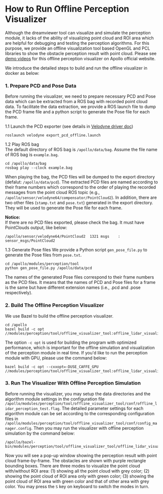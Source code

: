 # How to Run Offline Perception Visualizer

Although the dreamviewer tool can visualize and simulate the perception module, it lacks of the ability of visualizing point cloud and ROI area which are helpful for debugging and testing the perception algorithms. For this purpose, we provide an offline visualization tool based OpenGL and PCL libraries to show the obstacle perception result with point cloud. Please see [demo videos](http://apollo.auto/platform/perception.html) for this offline perception visualizer on Apollo official website.

We introduce the detailed steps to build and run the offline visualizer in docker as below:
### 1. Prepare PCD and Pose Data
Before running the visualizer, we need to prepare necessary PCD and Pose data which can be extracted from a ROS bag with recorded point cloud data. To facilitate the data extraction, we provide a ROS launch file to dump the PCD frame file and a python script to generate the Pose file for each frame.

1.1 Launch the PCD exporter (see details in [Velodyne driver doc](https://github.com/ApolloAuto/apollo/tree/master/modules/drivers/velodyne))
```
roslaunch velodyne export_pcd_offline.launch
```

1.2 Play ROS bag   
The default directory of ROS bag is `/apollo/data/bag`. Assume the file name of ROS bag is `example.bag`.
```
cd /apollo/data/bag
rosbag play --clock example.bag
```
When playing the bag, the PCD files will be dumped to the export directory (defalut: `/apollo/data/pcd`). The extracted PCD files are named according to their frame numbers which correspond to the order of playing the recorded messages from the point cloud ROS topic (e.g., `/apollo/sensor/velodyne64/compensator/PointCloud2`). In addition, there are two other files (`stamp.txt` and `pose.txt`) generated in the export directory. They will be used to generate the Pose file for each frame.

**Notice:**  
If there are no PCD files exported, please check the bag. It must have PointClouds output, like below:
```
/apollo/sensor/velodyne64/PointCloud2  1321 msgs    : sensor_msgs/PointCloud2
```

1.3 Generate Pose files
We provide a Python script `gen_pose_file.py` to generate the Pose files from `pose.txt`.
```
cd /apollo/modules/perception/tool
python gen_pose_file.py /apollo/data/pcd
```
The names of the generated Pose files correspond to their frame numbers as the PCD files. It means that the names of PCD and Pose files for a frame is the same but have different extension names (i.e., .pcd and .pose respectively).  

### 2. Build The Offline Perception Visualizer
We use Bazel to build the offline perception visualizer.
```
cd /apollo
bazel build -c opt //modules/perception/tool/offline_visualizer_tool:offline_lidar_visualizer_tool
```
The option `-c opt` is used for building the program with optimized performance, which is important for the offline simulation and visualization of the perception module in real time.
If you'd like to run the perception module with GPU, please use the command below:
```
bazel build -c opt --cxxopt=-DUSE_CAFFE_GPU //modules/perception/tool/offline_visualizer_tool:offline_lidar_visualizer_tool
```

### 3. Run The Visualizer With Offline Perception Simulation
Before running the visualizer, you may setup the data directories and the algorithm module settings in the configuration file `/apollo/modules/perception/tool/offline_visualizer_tool/conf/offline_lidar_perception_test.flag`. The detailed parameter settings for each algorithm module can be set according to the corresponding configuration files in `/apollo/modules/perception/tool/offline_visualizer_tool/conf/config_manager.config`. Then you may run the visualizer with offline perception simulation by the command below:
```  
/apollo/bazel-bin/modules/perception/tool/offline_visualizer_tool/offline_lidar_visualizer_tool
```
Now you will see a pop-up window showing the perception result with point cloud frame-by-frame. The obstacles are shown with purple rectangle bounding boxes. There are three modes to visualize the point cloud with/without ROI area: (1) showing all the point cloud with grey color; (2) showing the point cloud of ROI area only with green color; (3) showing the point cloud of ROI area with green color and that of other area with grey color. You may press the `S` key on keyboard to switch the modes in turn.

